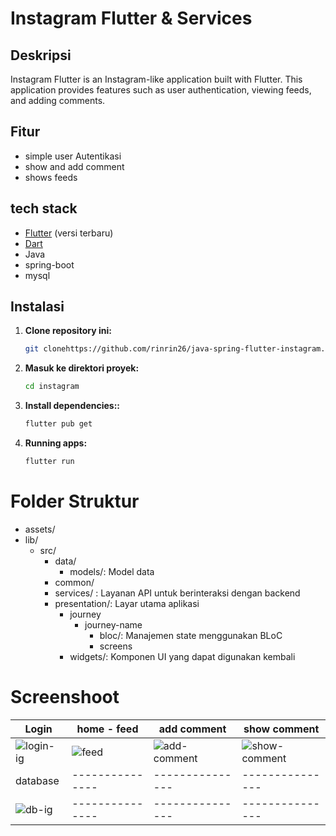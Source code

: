 # Instagram Flutter & Services 

## Deskripsi

Instagram Flutter is an Instagram-like application built with Flutter. This application provides features such as user authentication, viewing feeds, and adding comments.
## Fitur

- simple user Autentikasi
- show and add comment
- shows feeds 

## tech stack

- [Flutter](https://flutter.dev/docs/get-started/install) (versi terbaru)
- [Dart](https://dart.dev/get-dart)
- Java 
- spring-boot
- mysql

## Instalasi

1. **Clone repository ini:**

   ```bash
   git clonehttps://github.com/rinrin26/java-spring-flutter-instagram.git
2. **Masuk ke direktori proyek:**
    ```bash
   cd instagram
   ```
3. **Install dependencies::**
    ```bash
    flutter pub get 
     ```
4. **Running apps:**
    ```bash
    flutter run
     ```
# Folder Struktur
* assets/
* lib/
  * src/
    * data/
      * models/: Model data
    * common/
    * services/ :  Layanan API untuk berinteraksi dengan backend
    * presentation/: Layar utama aplikasi 
      * journey
        * journey-name
          * bloc/: Manajemen state menggunakan BLoC
          * screens
      * widgets/: Komponen UI yang dapat digunakan kembali

# Screenshoot


| Login | home - feed | add comment | show comment | 
| --------------- | --------------- | --------------- | --------------- | 
| ![login-ig](https://github.com/user-attachments/assets/f9b32eaf-8a5c-46fb-8ddc-0e5ca43a4153) | ![feed](https://github.com/user-attachments/assets/fcf00d45-8266-40e3-ac30-0cfbb4736d1f)  | ![add-comment](https://github.com/user-attachments/assets/511c0f05-f00a-422f-a1ef-ac6891012d47) | ![show-comment](https://github.com/user-attachments/assets/3c6ad68d-0da4-42cb-80b1-8204f1cb3c72) |
| database | --------------- | --------------- | --------------- |  
| ![db-ig](https://github.com/user-attachments/assets/e6466a36-1dff-4277-952d-15f74d58d248) | --------------- | --------------- | --------------- | 


